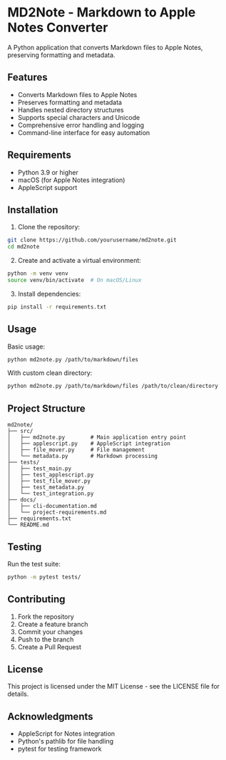 # MD2Note - Markdown to Apple Notes Converter

A Python application that converts Markdown files to Apple Notes, preserving formatting and metadata.

## Features

- Converts Markdown files to Apple Notes
- Preserves formatting and metadata
- Handles nested directory structures
- Supports special characters and Unicode
- Comprehensive error handling and logging
- Command-line interface for easy automation

## Requirements

- Python 3.9 or higher
- macOS (for Apple Notes integration)
- AppleScript support

## Installation

1. Clone the repository:
```bash
git clone https://github.com/yourusername/md2note.git
cd md2note
```

2. Create and activate a virtual environment:
```bash
python -m venv venv
source venv/bin/activate  # On macOS/Linux
```

3. Install dependencies:
```bash
pip install -r requirements.txt
```

## Usage

Basic usage:
```bash
python md2note.py /path/to/markdown/files
```

With custom clean directory:
```bash
python md2note.py /path/to/markdown/files /path/to/clean/directory
```

## Project Structure

```
md2note/
├── src/
│   ├── md2note.py        # Main application entry point
│   ├── applescript.py    # AppleScript integration
│   ├── file_mover.py     # File management
│   └── metadata.py       # Markdown processing
├── tests/
│   ├── test_main.py
│   ├── test_applescript.py
│   ├── test_file_mover.py
│   ├── test_metadata.py
│   └── test_integration.py
├── docs/
│   ├── cli-documentation.md
│   └── project-requirements.md
├── requirements.txt
└── README.md
```

## Testing

Run the test suite:
```bash
python -m pytest tests/
```

## Contributing

1. Fork the repository
2. Create a feature branch
3. Commit your changes
4. Push to the branch
5. Create a Pull Request

## License

This project is licensed under the MIT License - see the LICENSE file for details.

## Acknowledgments

- AppleScript for Notes integration
- Python's pathlib for file handling
- pytest for testing framework 